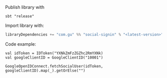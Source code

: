 Publish library with

```
sbt "release"
```

Import library with:
```scala
libraryDependencies += "com.gu" %% "social-signin" % "<latest-version>"

```

Code example:

```
val idToken = IDToken("YXNkZmFzZGZhc2RmYXNk)
val googleClientID = GoogleClientID("10001")

GoogleOpenIDConnect.fetchSocialUser(idToken, googleClientID).map(_).getOrElse("")
```
